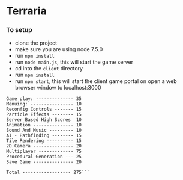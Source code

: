 # Terraria

### To setup
* clone the project
* make sure you are using node 7.5.0
* run `npm install`
* run `node main.js`, this will start the game server
* cd into the `client` directory
* run `npm install`
* run `npm start`, this will start the client game portal on open a web browser window to localhost:3000


```Criteria met
Game play: -------------- 35
Menuing: ---------------- 10
Reconfig Controls ------- 15
Particle Effects -------- 15
Server Based High Scores  10
Animation --------------- 10
Sound And Music --------- 10
AI - Pathfinding -------- 15
Tile Rendering ---------- 15
2D Camera --------------- 20
Multiplayer ------------- 75
Procedural Generation --- 25
Save Game --------------- 20

Total ------------------ 275```
